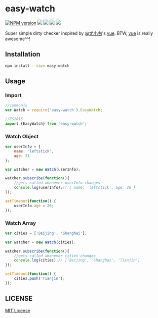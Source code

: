 easy-watch
================

[![NPM version][npm-image]][npm-url]
![][travis-url]
![][david-url]
![][dt-url]
![][license-url]

Super simple dirty checker inspired by [@尤小右](https://github.com/yyx990803)'s [vue](http://vuejs.org/). BTW, [vue](http://vuejs.org/) is really awesome^^!

## Installation ##

```bash
npm install --save easy-watch
```

## Usage ##

### Import ###

```javascript
//commonjs
var Watch = require('easy-watch').EasyWatch;

//ES2015
import {EasyWatch} from 'easy-watch';
```

### Watch Object ###

```javascript
var userInfo = {
    name: 'leftstick',
    age: 31
};

var watcher = new Watch(userInfo);

watcher.subscribe(function(){
    //gets called whenever userInfo changes
    console.log(userInfo);// { name: 'leftstick', age: 26 }
});

setTimeout(function() {
    userInfo.age = 26;
});
```

### Watch Array ###

```javascript
var cities = ['Beijing', 'Shanghai'];

var watcher = new Watch(cities);

watcher.subscribe(function(){
    //gets called whenever cities changes
    console.log(cities);// ['Beijing', 'Shanghai', 'Tianjin']
});

setTimeout(function() {
    cities.push('Tianjin');
});
```

## LICENSE ##

[MIT License](https://raw.githubusercontent.com/leftstick/easy-watch/master/LICENSE)


[npm-url]: https://npmjs.org/package/easy-watch
[npm-image]: https://badge.fury.io/js/easy-watch.png
[travis-url]:https://api.travis-ci.org/leftstick/easy-watch.svg?branch=master
[david-url]: https://david-dm.org/leftstick/easy-watch.png
[dt-url]:https://img.shields.io/npm/dt/easy-watch.svg
[license-url]:https://img.shields.io/npm/l/easy-watch.svg
